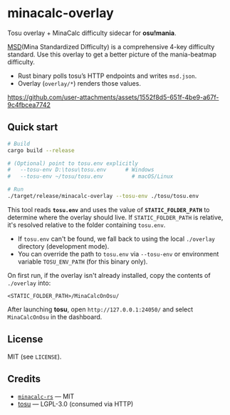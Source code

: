 # minacalc-overlay

Tosu overlay + MinaCalc difficulty sidecar for **osu!mania**.

[MSD](https://community.etternaonline.com/t/what-is-msd/2265)(Mina Standardized Difficulty) is a comprehensive 4-key difficulty standard. Use this overlay to get a better picture of the mania-beatmap difficulty.
- Rust binary polls tosu’s HTTP endpoints and writes `msd.json`.
- Overlay (`overlay/*`) renders those values.


https://github.com/user-attachments/assets/1552f8d5-651f-4be9-a67f-9c4fbcea7742


## Quick start

```bash
# Build
cargo build --release

# (Optional) point to tosu.env explicitly
#   --tosu-env D:\tosu\tosu.env      # Windows
#   --tosu-env ~/tosu/tosu.env         # macOS/Linux

# Run
./target/release/minacalc-overlay --tosu-env ./tosu/tosu.env
```


This tool reads **`tosu.env`** and uses the value of **`STATIC_FOLDER_PATH`** to determine where the overlay should live. If `STATIC_FOLDER_PATH` is relative, it's resolved relative to the folder containing `tosu.env`.

- If `tosu.env` can't be found, we fall back to using the local `./overlay` directory (development mode).
- You can override the path to `tosu.env` via `--tosu-env` or environment variable `TOSU_ENV_PATH` (for this binary only).

On first run, if the overlay isn't already installed,  copy the contents of `./overlay` into:
```
<STATIC_FOLDER_PATH>/MinaCalcOnOsu/
```

After launching **tosu**, open `http://127.0.0.1:24050/` and select `MinaCalcOnOsu` in the dashboard.

## License

MIT (see `LICENSE`).

## Credits

- [`minacalc-rs`](https://crates.io/crates/minacalc-rs) — MIT
- [tosu](https://github.com/tosuapp/tosu) — LGPL-3.0 (consumed via HTTP)
